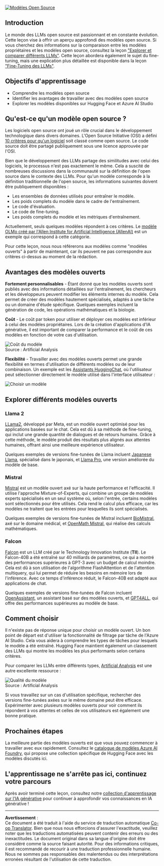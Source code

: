 <!--
CO_OP_TRANSLATOR_METADATA:
{
  "original_hash": "a2a83aac52158c23161046cbd13faa2b",
  "translation_date": "2025-10-17T22:44:36+00:00",
  "source_file": "16-open-source-models/README.md",
  "language_code": "fr"
}
-->
[![Modèles Open Source](../../../translated_images/16-lesson-banner.6b56555e8404fda1716382db4832cecbe616ccd764de381f0af6cfd694d05f74.fr.png)](https://youtu.be/CuICgfuHFSg?si=x8SpFRUsIxM9dohN)

## Introduction

Le monde des LLMs open source est passionnant et en constante évolution. Cette leçon vise à offrir un aperçu approfondi des modèles open source. Si vous cherchez des informations sur la comparaison entre les modèles propriétaires et les modèles open source, consultez la leçon ["Explorer et comparer différents LLMs"](../02-exploring-and-comparing-different-llms/README.md?WT.mc_id=academic-105485-koreyst). Cette leçon abordera également le sujet du fine-tuning, mais une explication plus détaillée est disponible dans la leçon ["Fine-Tuning des LLMs"](../18-fine-tuning/README.md?WT.mc_id=academic-105485-koreyst).

## Objectifs d'apprentissage

- Comprendre les modèles open source
- Identifier les avantages de travailler avec des modèles open source
- Explorer les modèles disponibles sur Hugging Face et Azure AI Studio

## Qu'est-ce qu'un modèle open source ?

Les logiciels open source ont joué un rôle crucial dans le développement technologique dans divers domaines. L'Open Source Initiative (OSI) a défini [10 critères pour qu'un logiciel](https://web.archive.org/web/20241126001143/https://opensource.org/osd?WT.mc_id=academic-105485-koreyst) soit classé comme open source. Le code source doit être partagé publiquement sous une licence approuvée par l'OSI.

Bien que le développement des LLMs partage des similitudes avec celui des logiciels, le processus n'est pas exactement le même. Cela a suscité de nombreuses discussions dans la communauté sur la définition de l'open source dans le contexte des LLMs. Pour qu'un modèle corresponde à la définition traditionnelle de l'open source, les informations suivantes doivent être publiquement disponibles :

- Les ensembles de données utilisés pour entraîner le modèle.
- Les poids complets du modèle dans le cadre de l'entraînement.
- Le code d'évaluation.
- Le code de fine-tuning.
- Les poids complets du modèle et les métriques d'entraînement.

Actuellement, seuls quelques modèles répondent à ces critères. Le [modèle OLMo créé par l'Allen Institute for Artificial Intelligence (AllenAI)](https://huggingface.co/allenai/OLMo-7B?WT.mc_id=academic-105485-koreyst) est un exemple qui correspond à cette catégorie.

Pour cette leçon, nous nous référerons aux modèles comme "modèles ouverts" à partir de maintenant, car ils peuvent ne pas correspondre aux critères ci-dessus au moment de la rédaction.

## Avantages des modèles ouverts

**Fortement personnalisables** - Étant donné que les modèles ouverts sont publiés avec des informations détaillées sur l'entraînement, les chercheurs et les développeurs peuvent modifier les éléments internes du modèle. Cela permet de créer des modèles hautement spécialisés, adaptés à une tâche ou un domaine d'étude spécifique. Quelques exemples incluent la génération de code, les opérations mathématiques et la biologie.

**Coût** - Le coût par token pour utiliser et déployer ces modèles est inférieur à celui des modèles propriétaires. Lors de la création d'applications d'IA générative, il est important de comparer la performance et le coût de ces modèles en fonction de votre cas d'utilisation.

![Coût du modèle](../../../translated_images/model-price.3f5a3e4d32ae00b465325159e1f4ebe7b5861e95117518c6bfc37fe842950687.fr.png)  
Source : Artificial Analysis

**Flexibilité** - Travailler avec des modèles ouverts permet une grande flexibilité en termes d'utilisation de différents modèles ou de leur combinaison. Un exemple est les [Assistants HuggingChat](https://huggingface.co/chat?WT.mc_id=academic-105485-koreyst), où l'utilisateur peut sélectionner directement le modèle utilisé dans l'interface utilisateur :

![Choisir un modèle](../../../translated_images/choose-model.f095d15bbac922141591fd4fac586dc8d25e69b42abf305d441b84c238e293f2.fr.png)

## Explorer différents modèles ouverts

### Llama 2

[LLama2](https://huggingface.co/meta-llama?WT.mc_id=academic-105485-koreyst), développé par Meta, est un modèle ouvert optimisé pour les applications basées sur le chat. Cela est dû à sa méthode de fine-tuning, qui inclut une grande quantité de dialogues et de retours humains. Grâce à cette méthode, le modèle produit des résultats plus alignés aux attentes humaines, offrant ainsi une meilleure expérience utilisateur.

Quelques exemples de versions fine-tunées de Llama incluent [Japanese Llama](https://huggingface.co/elyza/ELYZA-japanese-Llama-2-7b?WT.mc_id=academic-105485-koreyst), spécialisé dans le japonais, et [Llama Pro](https://huggingface.co/TencentARC/LLaMA-Pro-8B?WT.mc_id=academic-105485-koreyst), une version améliorée du modèle de base.

### Mistral

[Mistral](https://huggingface.co/mistralai?WT.mc_id=academic-105485-koreyst) est un modèle ouvert axé sur la haute performance et l'efficacité. Il utilise l'approche Mixture-of-Experts, qui combine un groupe de modèles experts spécialisés en un seul système où, selon l'entrée, certains modèles sont sélectionnés pour être utilisés. Cela rend le calcul plus efficace, car les modèles ne traitent que les entrées pour lesquelles ils sont spécialisés.

Quelques exemples de versions fine-tunées de Mistral incluent [BioMistral](https://huggingface.co/BioMistral/BioMistral-7B?text=Mon+nom+est+Thomas+et+mon+principal?WT.mc_id=academic-105485-koreyst), axé sur le domaine médical, et [OpenMath Mistral](https://huggingface.co/nvidia/OpenMath-Mistral-7B-v0.1-hf?WT.mc_id=academic-105485-koreyst), qui réalise des calculs mathématiques.

### Falcon

[Falcon](https://huggingface.co/tiiuae?WT.mc_id=academic-105485-koreyst) est un LLM créé par le Technology Innovation Institute (**TII**). Le Falcon-40B a été entraîné sur 40 milliards de paramètres, ce qui a montré des performances supérieures à GPT-3 avec un budget de calcul moindre. Cela est dû à son utilisation de l'algorithme FlashAttention et de l'attention multiquery, qui lui permet de réduire les besoins en mémoire lors de l'inférence. Avec ce temps d'inférence réduit, le Falcon-40B est adapté aux applications de chat.

Quelques exemples de versions fine-tunées de Falcon incluent [OpenAssistant](https://huggingface.co/OpenAssistant/falcon-40b-sft-top1-560?WT.mc_id=academic-105485-koreyst), un assistant basé sur des modèles ouverts, et [GPT4ALL](https://huggingface.co/nomic-ai/gpt4all-falcon?WT.mc_id=academic-105485-koreyst), qui offre des performances supérieures au modèle de base.

## Comment choisir

Il n'existe pas de réponse unique pour choisir un modèle ouvert. Un bon point de départ est d'utiliser la fonctionnalité de filtrage par tâche de l'Azure AI Studio. Cela vous aidera à comprendre les types de tâches pour lesquels le modèle a été entraîné. Hugging Face maintient également un classement des LLMs qui montre les modèles les plus performants selon certains critères.

Pour comparer les LLMs entre différents types, [Artificial Analysis](https://artificialanalysis.ai/?WT.mc_id=academic-105485-koreyst) est une autre excellente ressource :

![Qualité du modèle](../../../translated_images/model-quality.aaae1c22e00f7ee1cd9dc186c611ac6ca6627eabd19e5364dce9e216d25ae8a5.fr.png)  
Source : Artificial Analysis

Si vous travaillez sur un cas d'utilisation spécifique, rechercher des versions fine-tunées axées sur le même domaine peut être efficace. Expérimenter avec plusieurs modèles ouverts pour voir comment ils répondent à vos attentes et celles de vos utilisateurs est également une bonne pratique.

## Prochaines étapes

La meilleure partie des modèles ouverts est que vous pouvez commencer à travailler avec eux rapidement. Consultez le [catalogue de modèles Azure AI Foundry](https://ai.azure.com?WT.mc_id=academic-105485-koreyst), qui propose une collection spécifique de Hugging Face avec les modèles discutés ici.

## L'apprentissage ne s'arrête pas ici, continuez votre parcours

Après avoir terminé cette leçon, consultez notre [collection d'apprentissage sur l'IA générative](https://aka.ms/genai-collection?WT.mc_id=academic-105485-koreyst) pour continuer à approfondir vos connaissances en IA générative !

---

**Avertissement** :  
Ce document a été traduit à l'aide du service de traduction automatique [Co-op Translator](https://github.com/Azure/co-op-translator). Bien que nous nous efforcions d'assurer l'exactitude, veuillez noter que les traductions automatisées peuvent contenir des erreurs ou des inexactitudes. Le document original dans sa langue d'origine doit être considéré comme la source faisant autorité. Pour des informations critiques, il est recommandé de recourir à une traduction professionnelle humaine. Nous ne sommes pas responsables des malentendus ou des interprétations erronées résultant de l'utilisation de cette traduction.